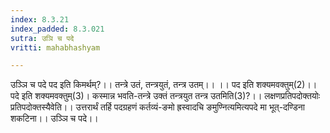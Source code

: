 ```yaml
---
index: 8.3.21
index_padded: 8.3.021
sutra: उञि च पदे
vritti: mahabhashyam

---
```

 उञ्ञि च पदे पद इति किमर्थम्?।। तन्त्रे उतं, तन्त्रयुतं, तन्त्र उतम्।। ।। पद इति शक्यमवक्तुम्(2)।। पदे इति शक्यमवक्तुम्(3)। कस्मान्न भवति-तन्त्रे उक्तं तन्त्रयुत तन्त्र उतमिति(3)?।। लक्षणप्रतिपदोक्तयोः प्रतिपदोक्तस्यैवेति।। उत्तरार्थं तर्हि पदग्रहणं कर्तव्यं-ङमो ह्रस्वादचि ङमुण्नित्यमित्यपदे मा भूत्-दण्डिना शकटिना।। उञ्ञि च पदे।। 